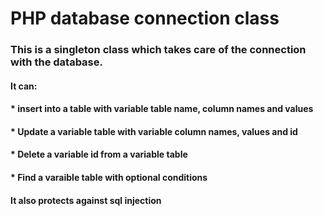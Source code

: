 # PHP database connection class

### This is a singleton class which takes care of the connection with the database.
#### It can:
#### * insert into a table with variable table name, column names and values
#### * Update a variable table with variable column names, values and id
#### * Delete a variable id from a variable table
#### * Find a varaible table with optional conditions

#### It also protects against sql injection
